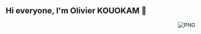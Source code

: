 ## Hi everyone, I'm Olivier KOUOKAM 👋
<img align="right" alt="PNG" src="[https://github.com/OlivierKouokam/OlivierKouokam/blob/main/images/devops-cover-image.png]" />
<!--
**OlivierKouokam/OlivierKouokam** is a ✨ _special_ ✨ repository because its `README.md` (this file) appears on your GitHub profile.

Here are some ideas to get you started:

- 🔭 I’m currently working on ...
- 🌱 I’m currently learning ...
- 👯 I’m looking to collaborate on ...
- 🤔 I’m looking for help with ...
- 💬 Ask me about ...
- 📫 How to reach me: ...
- 😄 Pronouns: ...
- ⚡ Fun fact: ...
-->
